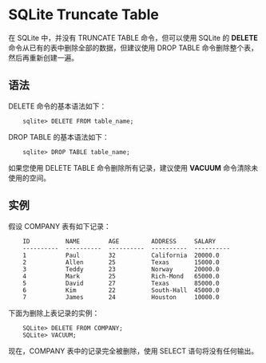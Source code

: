 # SQLite Truncate Table

在 SQLite 中，并没有 TRUNCATE TABLE 命令，但可以使用 SQLite 的 **DELETE** 命令从已有的表中删除全部的数据，但建议使用 DROP TABLE 命令删除整个表，然后再重新创建一遍。

## 语法

DELETE 命令的基本语法如下：

```
    sqlite> DELETE FROM table_name;
```

DROP TABLE 的基本语法如下：

```
    sqlite> DROP TABLE table_name;
```

如果您使用 DELETE TABLE 命令删除所有记录，建议使用 **VACUUM** 命令清除未使用的空间。

## 实例

假设 COMPANY 表有如下记录：

```
    ID          NAME        AGE         ADDRESS     SALARY
    ----------  ----------  ----------  ----------  ----------
    1           Paul        32          California  20000.0
    2           Allen       25          Texas       15000.0
    3           Teddy       23          Norway      20000.0
    4           Mark        25          Rich-Mond   65000.0
    5           David       27          Texas       85000.0
    6           Kim         22          South-Hall  45000.0
    7           James       24          Houston     10000.0
```

下面为删除上表记录的实例：

```
    SQLite> DELETE FROM COMPANY;
    SQLite> VACUUM;
```

现在，COMPANY 表中的记录完全被删除，使用 SELECT 语句将没有任何输出。  